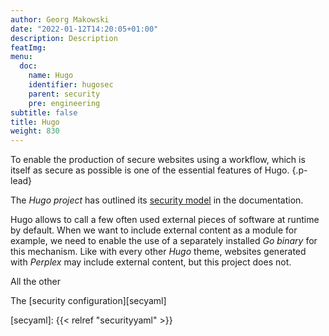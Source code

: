 ```yaml
---
author: Georg Makowski
date: "2022-01-12T14:20:05+01:00"
description: Description
featImg: 
menu:
  doc:
    name: Hugo
    identifier: hugosec
    parent: security
    pre: engineering
subtitle: false
title: Hugo
weight: 830
---
```


To enable the production of secure websites using a workflow, which is itself as secure as possible is one of the essential features of Hugo.
{.p-lead} <!--more-->

The _Hugo project_ has outlined its [security model][hugo] in the documentation.

Hugo allows to call a few often used external pieces of software at runtime by default. When we want to include external content as a module for example, we need to enable the use of a separately installed _Go binary_ for this mechanism. Like with every other _Hugo_ theme, websites generated with _Perplex_ may include external content, but this project does not.

All the other

The [security configuration][secyaml]

[hugo]: https://gohugo.io/about/security-model "Hugo’s Security Model"
[secyaml]: {{< relref "securityyaml" >}}
